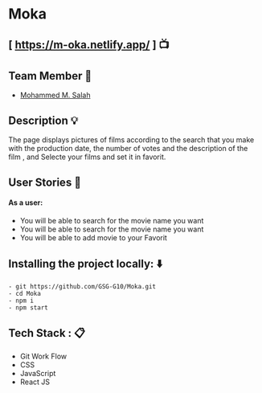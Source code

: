 # Moka

## [ https://m-oka.netlify.app/ ] :tv:

## Team Member :busts_in_silhouette:
* [Mohammed M. Salah](https://github.com/mohammedsalah7)


## Description :bulb:
The page displays pictures of films according to the search that you make with the production date, the number of votes and the description of the film , and Selecte your films and set it in favorit.

## User Stories :book:
#### As a user:
- You will be able to search for the movie name you want
- You will be able to search for the movie name you want
- You will be able to add movie to your Favorit


## Installing the project locally: :arrow_down:
```
- git https://github.com/GSG-G10/Moka.git
- cd Moka
- npm i
- npm start
```


## Tech Stack : :clipboard:
* Git Work Flow
* CSS
* JavaScript
* React JS
